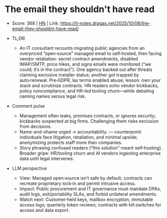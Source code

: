 # The email they shouldn't have read

- Score: 368 | [HN](https://news.ycombinator.com/item?id=45515657) | Link: https://it-notes.dragas.net/2025/10/08/the-email-they-shouldnt-have-read/

- TL;DR
    - An IT consultant recounts migrating public agencies from an overpriced “open‑source” managed email to self‑hosted, then facing vendor retaliation: secret contract amendments, disabled IMAP/SMTP, price hikes, and signs emails were monitored (“we could; it’s in the contract”). One agency backed out after threats claiming exclusive installer status; another got trapped by auto‑renewal. Pre‑GDPR, lax terms enabled abuse; lesson: own your stack and scrutinize contracts. HN readers echo vendor kickbacks, policy noncompliance, and HR-led tooling churn—while debating naming names versus legal risk.

- Comment pulse
    - Management often leaks, promises contracts, or ignores security; kickbacks suspected at big firms. Challenging them risks exclusion from decisions.
    - Name-and-shame urged → accountability. — counterpoint: individuals face litigation, retaliation, and minimal upside; anonymizing protects staff more than companies.
    - Story phrasing confused readers (“this solution” meant self‑hosting). Broader gripe: HR/tooling churn and AI vendors ingesting enterprise data until legal intervenes.

- LLM perspective
    - View: Managed open‑source isn’t safe by default; contracts can recreate proprietary lock‑in and permit intrusive access.
    - Impact: Public procurement and IT governance must mandate DPAs, audit logs, exit/portability SLAs, and forbid unilateral amendments.
    - Watch next: Customer‑held keys, mailbox encryption, immutable access logs; quarterly token reviews; contracts with kill‑switches for access and data export.
